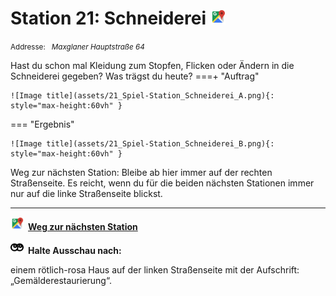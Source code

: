 # Station 21: Schneiderei  <a href="https://www.google.com/maps/dir/?api=1&travelmode=walking&destination=13.0183928,47.7994242"><img src="https://github.com/kipppunkte/kipppunkte/raw/gh-pages/assets/google-maps.svg" width="24" height="24"></a>

<small>Addresse:<em style="margin-left: 10px">Maxglaner Hauptstraße 64</em></small>



Hast du schon mal Kleidung zum Stopfen, Flicken oder Ändern in die Schneiderei gegeben?
Was trägst du heute?
===+ "Auftrag"

    ![Image title](assets/21_Spiel-Station_Schneiderei_A.png){: style="max-height:60vh" }


=== "Ergebnis"

    ![Image title](assets/21_Spiel-Station_Schneiderei_B.png){: style="max-height:60vh" }


Weg zur nächsten Station:
Bleibe ab hier immer auf der rechten Straßenseite. Es reicht, wenn du für die beiden nächsten Stationen immer nur auf die linke Straßenseite blickst.



____

<a href="https://www.google.com/maps/dir/?api=1&travelmode=walking&destination=13.0194364,47.7988076"><img src="https://github.com/kipppunkte/kipppunkte/raw/gh-pages/assets/google-maps.svg" style="height: 1.5em;margin-right: 0.5em"></a>**[Weg zur nächsten Station](next_url)**



<img src="https://github.com/kipppunkte/kipppunkte/raw/gh-pages/assets/eyes.svg" style="height: 1.5em;background: white;margin-right: 0.5em">**Halte Ausschau nach:**

einem rötlich-rosa Haus auf der linken Straßenseite mit der Aufschrift: „Gemälderestaurierung“.